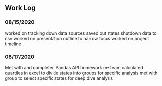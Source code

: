 ## Work Log
### 08/15/2020

worked on tracking down data sources
saved out states shutdown data to csv
worked on presentation outline to narrow focus
worked on project timeline 


### 08/17/2020
Met with and completed Pandas API homework my team
calculated quartiles in excel to divide states into groups for specific analysis
met with group to select specific states for deep dive analysis